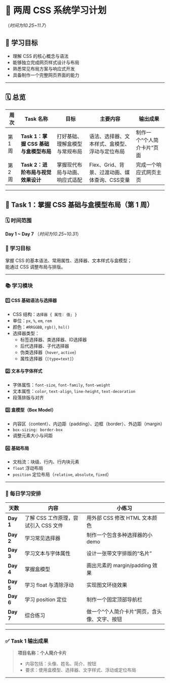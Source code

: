 # 🎨 两周 CSS 系统学习计划
（*时间为10.25~11.7*）
## 🎯 学习目标
- 理解 CSS 的核心概念与语法  
- 能够独立完成网页样式设计与布局  
- 熟悉常见布局方案与响应式开发  
- 具备制作一个完整网页界面的能力  

---

## 🗓 总览

| 周次 | Task 名称 | 目标 | 主要内容 | 输出成果 |
|------|-------------|------|-----------|------------|
| 第 1 周 | **Task 1：掌握 CSS 基础与盒模型布局** | 打好基础、理解盒模型与常规布局 | 语法、选择器、文本样式、盒模型、浮动与定位布局 | 制作一个“个人简介卡片”页面 |
| 第 2 周 | **Task 2：进阶布局与视觉效果设计** | 掌握现代布局与动画、响应式适配 | Flex、Grid、背景、过渡动画、媒体查询、CSS变量 | 完成一个响应式网页主页 |

---

## 🧩 Task 1：掌握 CSS 基础与盒模型布局（第 1 周）

### 🗓 时间范围
**Day 1 ~ Day 7**
（*时间为10.25~10.31*）
### 🎯 学习目标
掌握 CSS 的基本语法、常用属性、选择器、文本样式与盒模型；  
能通过 CSS 调整布局与排版。

---

### 📚 学习模块

#### 1️⃣ CSS 基础语法与选择器
- CSS 结构：`选择器 { 属性: 值; }`
- 单位：`px`, `%`, `em`, `rem`
- 颜色：`#RRGGBB`, `rgb()`, `hsl()`
- 选择器类型：
  - 标签选择器、类选择器、ID选择器
  - 后代选择器、子代选择器
  - 伪类选择器（`hover`, `active`）
  - 属性选择器（`[type=text]`）

#### 2️⃣ 文本与字体样式
- 字体属性：`font-size`, `font-family`, `font-weight`
- 文本属性：`color`, `text-align`, `line-height`, `text-decoration`
- 段落排版与对齐

#### 3️⃣ 盒模型（Box Model）
- 内容区（content）、内边距（padding）、边框（border）、外边距（margin）
- `box-sizing: border-box`
- 调整元素大小与间距

#### 4️⃣ 基础布局
- 文档流：块级、行内、行内块元素
- `float` 浮动布局
- `position` 定位布局（`relative`, `absolute`, `fixed`）

---

### 🧠 每日学习安排

| 天数 | 内容 | 小练习 |
|------|------|---------|
| **Day 1** | 了解 CSS 工作原理，尝试引入 CSS 文件 | 用外部 CSS 修改 HTML 文本颜色 |
| **Day 2** | 学习常见选择器 | 制作一个包含多种选择器的小 demo |
| **Day 3** | 学习文本与字体属性 | 设计一张带文字排版的“名片” |
| **Day 4** | 掌握盒模型 | 画出元素的 margin/padding 效果 |
| **Day 5** | 学习 float 与清除浮动 | 实现图文环绕效果 |
| **Day 6** | 学习 position 定位 | 制作一个固定顶部导航栏 |
| **Day 7** | 综合练习 | 做一个“个人简介卡片”网页，含头像、文字、按钮 |

---

### ✅ Task 1 输出成果
> **项目名称：个人简介卡片**
>
> - 内容包括：头像、姓名、简介、按钮  
> - 要求：使用盒模型、选择器、文字样式、浮动或定位布局  

---

